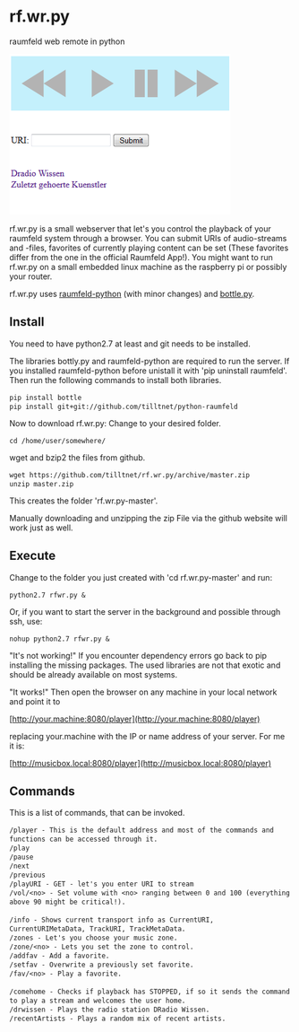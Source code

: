 rf.wr.py
========

raumfeld web remote in python

![Screenshot](/rfwr.png)

rf.wr.py is a small webserver that let's you control the playback of your raumfeld system through a browser. You can submit URIs of audio-streams and -files, favorites of currently playing content can be set (These favorites differ from the one in the official Raumfeld App!). You might want to run rf.wr.py on a small embedded linux machine as the raspberry pi or possibly your router.

rf.wr.py uses [raumfeld-python](https://github.com/tfeldmann/python-raumfeld) (with minor changes) and [bottle.py](http://bottlepy.org/docs/dev/index.html).

Install
-------
You need to have python2.7 at least and git needs to be installed.

The libraries bottly.py and raumfeld-python are required to run the server. If you installed raumfeld-python before unistall it with 'pip uninstall raumfeld'. Then run the following commands to install both libraries.

    pip install bottle
    pip install git+git://github.com/tilltnet/python-raumfeld
    
Now to download rf.wr.py: Change to your desired folder.

	cd /home/user/somewhere/
	
wget and bzip2 the files from github.

	wget https://github.com/tilltnet/rf.wr.py/archive/master.zip
	unzip master.zip

This creates the folder 'rf.wr.py-master'.

Manually downloading and unzipping the zip File via the github website will work just as well.

Execute
-------
Change to the folder you just created with 'cd rf.wr.py-master' and run:

	python2.7 rfwr.py & 
    
Or, if you want to start the server in the background and possible through ssh, use:

	nohup python2.7 rfwr.py &

"It's not working!" If you encounter dependency errors go back to pip installing the missing packages. The used libraries are not that exotic and should be already available on most systems.

"It works!" Then open the browser on any machine in your local network and point it to 

[http://your.machine:8080/player](http://your.machine:8080/player)

replacing your.machine with the IP or name address of your server. For me it is:

[http://musicbox.local:8080/player](http://musicbox.local:8080/player)

Commands
--------
This is a list of commands, that can be invoked.
		
	/player - This is the default address and most of the commands and functions can be accessed through it.
	/play
	/pause
	/next
	/previous
	/playURI - GET - let's you enter URI to stream
	/vol/<no> - Set volume with <no> ranging between 0 and 100 (everything above 90 might be critical!).

	/info - Shows current transport info as CurrentURI, CurrentURIMetaData, TrackURI, TrackMetaData.
	/zones - Let's you choose your music zone.
	/zone/<no> - Lets you set the zone to control.
	/addfav - Add a favorite.
	/setfav - Overwrite a previously set favorite.
	/fav/<no> - Play a favorite.
	
	/comehome - Checks if playback has STOPPED, if so it sends the command to play a stream and welcomes the user home.
	/drwissen - Plays the radio station DRadio Wissen.
	/recentArtists - Plays a random mix of recent artists.
